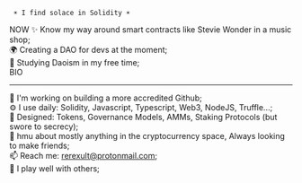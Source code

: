      ☀️ I find solace in Solidity ☀️
NOW
✨ Know my way around smart contracts like Stevie Wonder in a music shop;<br>
🌍 Creating a DAO for devs at the moment;<br>
🌱 Studying Daoism in my free time;<br>
BIO<hr>
🏢 I'm working on building a more accredited Github;<br>
⚙️ I use daily: Solidity, Javascript, Typescript, Web3, NodeJS, Truffle...;<br>
💅 Designed: Tokens, Governance Models, AMMs, Staking Protocols (but swore to secrecy);<br>
💬 hmu about mostly anything in the cryptocurrency space, Always looking to make friends;<br>
📫 Reach me: rerexult@protonmail.com;<br>
🍑 I play well with others;<br>

